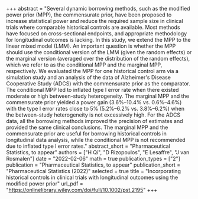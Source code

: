 +++
abstract = "Several dynamic borrowing methods, such as the modified power prior (MPP), the commensurate prior, have been proposed to increase statistical power and reduce the required sample size in clinical trials where comparable historical controls are available. Most methods have focused on cross-sectional endpoints, and appropriate methodology for longitudinal outcomes is lacking. In this study, we extend the MPP to the linear mixed model (LMM). An important question is whether the MPP should use the conditional version of the LMM (given the random effects) or the marginal version (averaged over the distribution of the random effects), which we refer to as the conditional MPP and the marginal MPP, respectively. We evaluated the MPP for one historical control arm via a simulation study and an analysis of the data of Alzheimer's Disease Cooperative Study (ADCS) with the commensurate prior as the comparator. The conditional MPP led to inflated type I error rate when there existed moderate or high between-study heterogeneity. The marginal MPP and the commensurate prior yielded a power gain (3.6%–10.4% vs. 0.6%–4.6%) with the type I error rates close to 5% (5.2%–6.2% vs. 3.8%–6.2%) when the between-study heterogeneity is not excessively high. For the ADCS data, all the borrowing methods improved the precision of estimates and provided the same clinical conclusions. The marginal MPP and the commensurate prior are useful for borrowing historical controls in longitudinal data analysis, while the conditional MPP is not recommended due to inflated type I error rates."
abstract_short = "Pharmaceutical Statistics, to appear"
authors = ["H Qi", "D Rizopoulos", "E Lesaffre", "J van Rosmalen"]
date = "2022-02-06"
math = true
publication_types = ["2"]
publication = "Pharmaceutical Statistics, to appear"
publication_short = "Pharmaceutical Statistics (2022)"
selected = true
title = "Incorporating historical controls in clinical trials with longitudinal outcomes using the modified power prior"
url_pdf = "https://onlinelibrary.wiley.com/doi/full/10.1002/pst.2195"
+++